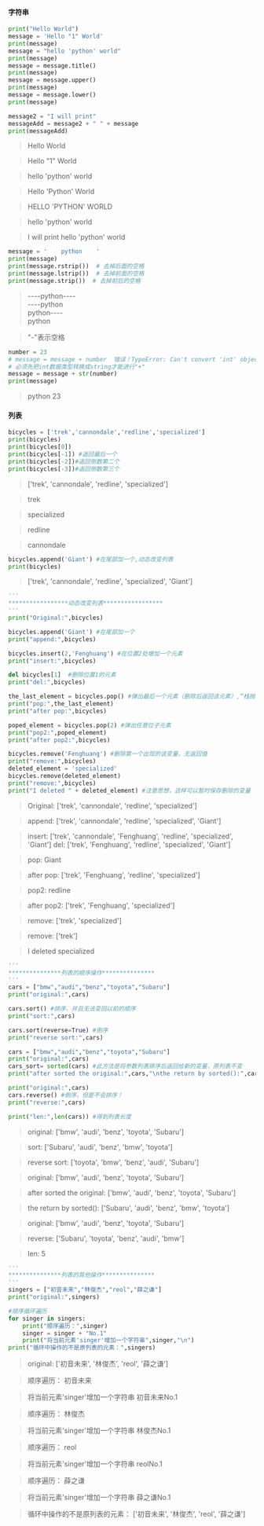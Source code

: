 #### 字符串

```python
print("Hello World")
message = 'Hello "1" World'
print(message)
message = "hello 'python' world"
print(message)
message = message.title()
print(message)
message = message.upper()
print(message)
message = message.lower()
print(message)

message2 = "I will print"
messageAdd = message2 + " " + message
print(messageAdd)

```
>Hello World

>Hello "1" World

>hello 'python' world

>Hello 'Python' World

>HELLO 'PYTHON' WORLD

>hello 'python' world

>I will print hello 'python' world

```python
message = '    python    '
print(message)
print(message.rstrip())  # 去掉后面的空格
print(message.lstrip())  # 去掉前面的空格
print(message.strip())  # 去掉前后的空格
```
>  ----python----    
>  ----python  
> python----      
>python

>"-"表示空格

```python
number = 23
# message = message + number  错误！TypeError: Can't convert 'int' object to str implicitly
# 必须先把int数据类型转换成string才能进行"+"
message = message + str(number)
print(message)
```
>    python    23

#### 列表
```python
bicycles = ['trek','cannondale','redline','specialized']
print(bicycles)
print(bicycles[0])
print(bicycles[-1]) #返回最后一个
print(bicycles[-2])#返回倒数第二个
print(bicycles[-3])#返回倒数第三个
```
>['trek', 'cannondale', 'redline', 'specialized']

>trek

>specialized

>redline

>cannondale

```python
bicycles.append('Giant') #在尾部加一个,动态改变列表
print(bicycles)
```
>['trek', 'cannondale', 'redline', 'specialized', 'Giant']

```python
'''
*****************动态改变列表*****************
'''
print("Original:",bicycles)

bicycles.append('Giant') #在尾部加一个
print("append:",bicycles)

bicycles.insert(2,'Fenghuang') #在位置2处增加一个元素
print("insert:",bicycles)

del bicycles[1]  #删除位置1的元素
print("del:",bicycles)

the_last_element = bicycles.pop() #弹出最后一个元素（删除后返回该元素）,“栈抛出”
print("pop:",the_last_element)
print("after pop:",bicycles)

poped_element = bicycles.pop(2) #弹出任意位子元素
print("pop2:",poped_element)
print("after pop2:",bicycles)

bicycles.remove('Fenghuang') #删除第一个出现的该变量，无返回值
print("remove:",bicycles)
deleted_element = 'specialized'
bicycles.remove(deleted_element)
print("remove:",bicycles)
print("I deleted " + deleted_element) #注意思想，这样可以暂时保存删除的变量
```

>Original: ['trek', 'cannondale', 'redline', 'specialized']

>append: ['trek', 'cannondale', 'redline', 'specialized', 'Giant']

>insert: ['trek', 'cannondale', 'Fenghuang', 'redline', 'specialized', 'Giant']
>del: ['trek', 'Fenghuang', 'redline', 'specialized', 'Giant']

>pop: Giant

>after pop: ['trek', 'Fenghuang', 'redline', 'specialized']

>pop2: redline

>after pop2: ['trek', 'Fenghuang', 'specialized']

>remove: ['trek', 'specialized']

>remove: ['trek']

>I deleted specialized

```python
'''
***************列表的顺序操作***************
'''
cars = ["bmw","audi","benz","toyota","Subaru"]
print("original:",cars)

cars.sort() #排序，并且无法变回以前的顺序
print("sort:",cars)

cars.sort(reverse=True) #倒序
print("reverse sort:",cars)

cars = ["bmw","audi","benz","toyota","Subaru"]
print("original:",cars)
cars_sort= sorted(cars) #此方法是将参数列表排序后返回给新的变量，原列表不变
print("after sorted the original:",cars,"\nthe return by sorted():",cars_sort)

print("original:",cars)
cars.reverse() #倒序，但是不会排序！
print("reverse:",cars)

print("len:",len(cars)) #得到列表长度
```
>original: ['bmw', 'audi', 'benz', 'toyota', 'Subaru']

>sort: ['Subaru', 'audi', 'benz', 'bmw', 'toyota']

>reverse sort: ['toyota', 'bmw', 'benz', 'audi', 'Subaru']

>original: ['bmw', 'audi', 'benz', 'toyota', 'Subaru']

>after sorted the original: ['bmw', 'audi', 'benz', 'toyota', 'Subaru']

>the return by sorted(): ['Subaru', 'audi', 'benz', 'bmw', 'toyota']

>original: ['bmw', 'audi', 'benz', 'toyota', 'Subaru']

>reverse: ['Subaru', 'toyota', 'benz', 'audi', 'bmw']

>len: 5

```python
'''
***************列表的其他操作***************
'''
singers = ["初音未来","林俊杰","reol","薛之谦"]
print("original:",singers)

#顺序循环遍历
for singer in singers:
    print("顺序遍历：",singer)
    singer = singer + "No.1"
    print("将当前元素'singer'增加一个字符串",singer,"\n")
print("循环中操作的不是原列表的元素：",singers)
```

>original: ['初音未来', '林俊杰', 'reol', '薛之谦']

>顺序遍历： 初音未来

>将当前元素'singer'增加一个字符串 初音未来No.1

>顺序遍历： 林俊杰

>将当前元素'singer'增加一个字符串 林俊杰No.1 

>顺序遍历： reol

>将当前元素'singer'增加一个字符串 reolNo.1

>顺序遍历： 薛之谦

>将当前元素'singer'增加一个字符串 薛之谦No.1

>循环中操作的不是原列表的元素： ['初音未来', '林俊杰', 'reol', '薛之谦']
